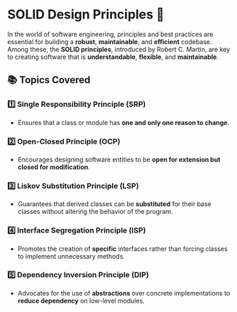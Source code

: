 # SOLID Design Principles 🚀

In the world of software engineering, principles and best practices are essential for building a **robust**, **maintainable**, and **efficient** codebase. Among these, the **SOLID principles**, introduced by Robert C. Martin, are key to creating software that is **understandable**, **flexible**, and **maintainable**.

## 📚 Topics Covered

### 1️⃣ Single Responsibility Principle (SRP)
- Ensures that a class or module has **one and only one reason to change**.

### 2️⃣ Open-Closed Principle (OCP)
- Encourages designing software entities to be **open for extension but closed for modification**.

### 3️⃣ Liskov Substitution Principle (LSP)
- Guarantees that derived classes can be **substituted** for their base classes without altering the behavior of the program.

### 4️⃣ Interface Segregation Principle (ISP)
- Promotes the creation of **specific** interfaces rather than forcing classes to implement unnecessary methods.

### 5️⃣ Dependency Inversion Principle (DIP)
- Advocates for the use of **abstractions** over concrete implementations to **reduce dependency** on low-level modules.
